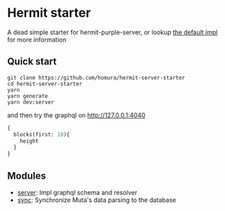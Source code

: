 # Hermit starter

A dead simple starter for hermit-purple-server, or lookup [the default impl](https://github.com/homura/hermit-purple-server/tree/lib/src/app) for more information

## Quick start

```
git clone https://github.com/homura/hermit-server-starter
cd hermit-server-starter
yarn
yarn generate
yarn dev:server
```

and then try the graphql on http://127.0.0.1:4040
```graphql
{
  blocks(first: 10){
    height
  }
}
```

## Modules

- [server](./src/server): Impl graphql schema and resolver
- [sync](./src/sync): Synchronize Muta's data parsing to the database
